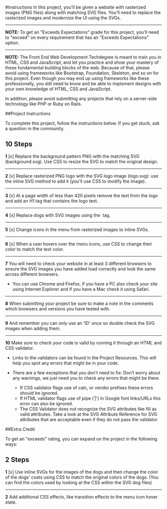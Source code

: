 #Instructions
In this project, you'll be given a website with rasterized images (PNG files) along with matching SVG files. You'll need to replace the rasterized images and modernize the UI using the SVGs.


----------


**NOTE:** To get an "Exceeds Expectations" grade for this project, you'll need to "exceed" on every requirement that has an "Exceeds Expectations" option.


----------


**NOTE:** The Front End Web Development Techdegree is meant to train you in HTML, CSS and JavaScript, and let you practice and show your mastery of these fundamental building blocks of the web. Because of that, please avoid using frameworks like Bootstrap, Foundation, Skeleton, and so on for this project. Even though you may end up using frameworks like these professionally, you still need to know and be able to implement designs with your own knowledge of HTML, CSS and JavaScript.

In addition, please avoid submitting any projects that rely on a server-side technology like PHP or Ruby on Rails.

##Project Instructions

To complete this project, follow the instructions below. If you get stuck, ask a question in the community.



**10 Steps**
--------
**1** [x]
Replace the background pattern PNG with the matching SVG (background.svg). Use CSS to resize the SVG to match the original design.

----------

**2** [x]
Replace rasterized PNG logo with the SVG logo image (logo.svg): use the inline SVG method to add it (you'll use CSS to modify the image).
________________________

**3** [x]
At a page width of less than 420 pixels remove the text from the logo and add an H1 tag that contains the logo text.
________
**4** [x]
Replace dogs with SVG images using the <img> tag.
_____________
**5** [x]
Change icons in the menu from rasterized images to inline SVGs.
_______
**6** [x]
When a user hovers over the menu icons, use CSS to change their color to match the text color.
________
**7**
You will need to check your website in at least 3 different browsers to ensure the SVG images you have added load correctly and look the same across different browsers.

+ You can use Chrome and Firefox, if you have a PC also check your site using Internet Explorer and if you have a Mac check it using Safari.

______
**8**
When submitting your project be sure to make a note in the comments which browsers and versions you have tested with.
______
**9**
And remember you can only use an 'ID' once so double check the SVG images when adding them.
______
**10**
Make sure to check your code is valid by running it through an HTML and CSS validator.

+ Links to the validators can be found in the Project Resources. This will help you spot any errors that might be in your code.

+ There are a few exceptions that you don’t need to fix:
Don’t worry about any warnings, we just need you to check any errors that might be there.
	+ If CSS validator flags use of calc, or vendor prefixes these errors should be ignored.
	+ If HTML validator flags use of pipe (‘|’) in Google font links/URLs this error can also be ignored.
	+ The CSS Validator does not recognize the SVG attributes like fill as valid attributes. Take a look at the SVG Attribute Reference for SVG attributes that are acceptable even if they do not pass the validator.

##Extra Credit

To get an "exceeds" rating, you can expand on the project in the following ways:

**2 Steps**
------

**1** [x]
Use inline SVGs for the images of the dogs and then change the color of the dogs' coats using CSS to match the original colors of the dogs. (You can find the colors used by looking at the CSS within the SVG dog files)
_______
**2**
Add additional CSS effects, like transition effects to the menu icon hover state.
